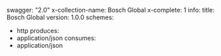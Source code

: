 swagger: "2.0"
x-collection-name: Bosch Global
x-complete: 1
info:
  title: Bosch Global
  version: 1.0.0
schemes:
- http
produces:
- application/json
consumes:
- application/json